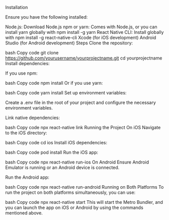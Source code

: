 Installation

Ensure you have the following installed:

Node.js: Download Node.js
npm or yarn: Comes with Node.js, or you can install yarn globally with npm install -g yarn
React Native CLI: Install globally with npm install -g react-native-cli
Xcode (for iOS development)
Android Studio (for Android development)
Steps
Clone the repository:

bash
Copy code
git clone https://github.com/yourusername/yourprojectname.git
cd yourprojectname
Install dependencies:

If you use npm:

bash
Copy code
npm install
Or if you use yarn:

bash
Copy code
yarn install
Set up environment variables:

Create a .env file in the root of your project and configure the necessary environment variables.

Link native dependencies:

bash
Copy code
npx react-native link
Running the Project
On iOS
Navigate to the iOS directory:

bash
Copy code
cd ios
Install iOS dependencies:

bash
Copy code
pod install
Run the iOS app:

bash
Copy code
npx react-native run-ios
On Android
Ensure Android Emulator is running or an Android device is connected.

Run the Android app:

bash
Copy code
npx react-native run-android
Running on Both Platforms
To run the project on both platforms simultaneously, you can use:

bash
Copy code
npx react-native start
This will start the Metro Bundler, and you can launch the app on iOS or Android by using the commands mentioned above.
